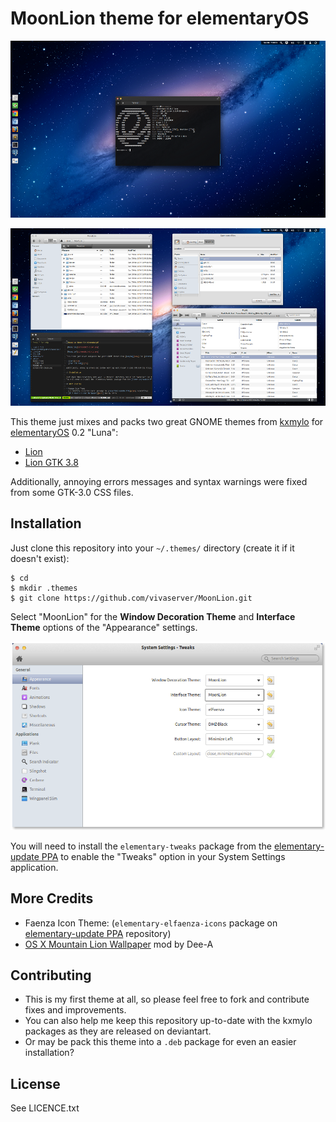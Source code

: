 # MoonLion theme for elementaryOS

![MoonLion](screenshot-clean.png)

![MoonLion](screenshot-dirty.png)

This theme just mixes and packs two great GNOME themes from [kxmylo][kxmy] for [elementaryOS][luna] 0.2 "Luna":

- [Lion][lion]
- [Lion GTK 3.8][lgtk]

Additionally, annoying errors messages and syntax warnings were fixed from some GTK-3.0 CSS files.

## Installation

Just clone this repository into your `~/.themes/` directory (create it if it doesn't exist):

    $ cd
    $ mkdir .themes
    $ git clone https://github.com/vivaserver/MoonLion.git

Select "MoonLion" for the **Window Decoration Theme** and **Interface Theme** options of the "Appearance" settings.

![Tweaks](elementary-tweaks.png)

You will need to install the `elementary-tweaks` package from the [elementary-update PPA][eppa] to enable the "Tweaks" option in your System Settings application.

## More Credits

* Faenza Icon Theme: 
  (`elementary-elfaenza-icons` package on [elementary-update PPA][eppa] repository)
* [OS X Mountain Lion Wallpaper][wall] mod by Dee-A

## Contributing

- This is my first theme at all, so please feel free to fork and contribute fixes and improvements.
- You can also help me keep this repository up-to-date with the kxmylo packages as they are released on deviantart.
- Or may be pack this theme into a `.deb` package for even an easier installation?

## License

See LICENCE.txt

[luna]: http://elementaryos.org/
[kxmy]: http://kxmylo.deviantart.com
[lion]: http://kxmylo.deviantart.com/art/Lion-an-elementary-OS-theme-384663827
[lgtk]: http://kxmylo.deviantart.com/art/Lion-GTK-3-8-386686956
[eppa]: https://launchpad.net/~versable/+archive/elementary-update
[wall]: http://dee-a.deviantart.com/art/OS-X-Mountain-Lion-Wallpaper-361526011
